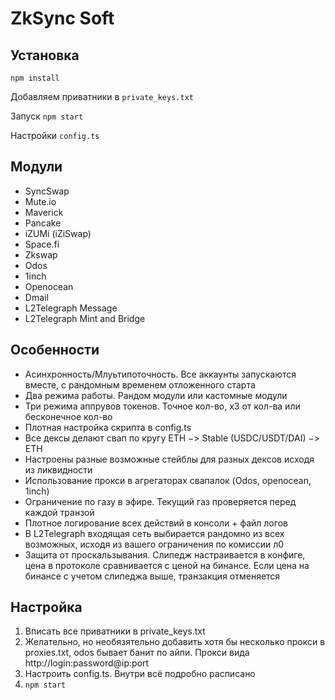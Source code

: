 # ZkSync Soft

## Установка
`npm install`

Добавляем приватники в `private_keys.txt`

Запуск `npm start`

Настройки `config.ts`

## Модули

* SyncSwap
* Mute.io
* Maverick
* Pancake
* iZUMi (iZiSwap)
* Space.fi
* Zkswap
* Odos
* 1inch
* Openocean
* Dmail
* L2Telegraph Message
* L2Telegraph Mint and Bridge

## Особенности

* Асинхронность/Млуьтипоточность. Все аккаунты запускаются вместе, с рандомным временем отложенного старта
* Два режима работы. Рандом модули или кастомные модули
* Три режима аппрувов токенов. Точное кол-во, x3 от кол-ва или бесконечное кол-во
* Плотная настройка скрипта в config.ts
* Все дексы делают свап по кругу ETH −> Stable (USDC/USDT/DAI) −> ETH
* Настроены разные возможные стейблы для разных дексов исходя из ликвидности
* Использование прокси в агрегаторах свапалок (Odos, openocean, 1inch)
* Ограничение по газу в эфире. Текущий газ проверяется перед каждой транзой
* Плотное логирование всех действий в консоли + файл логов 
* В L2Telegraph входящая сеть выбирается рандомно из всех возможных, исходя из вашего ограничения по комиссии л0
* Защита от проскальзывания. Слипедж настраивается в конфиге, цена в протоколе сравнивается с ценой на бинансе. Если цена на бинансе с учетом слипеджа выше, транзакция отменяется

## Настройка

1. Вписать все приватники в private_keys.txt
2. Желательно, но необязятельно добавить хотя бы несколько прокси в proxies.txt, odos бывает банит по айпи. Прокси вида http://login:password@ip:port
3. Настроить config.ts. Внутри всё подробно расписано
4. `npm start`
